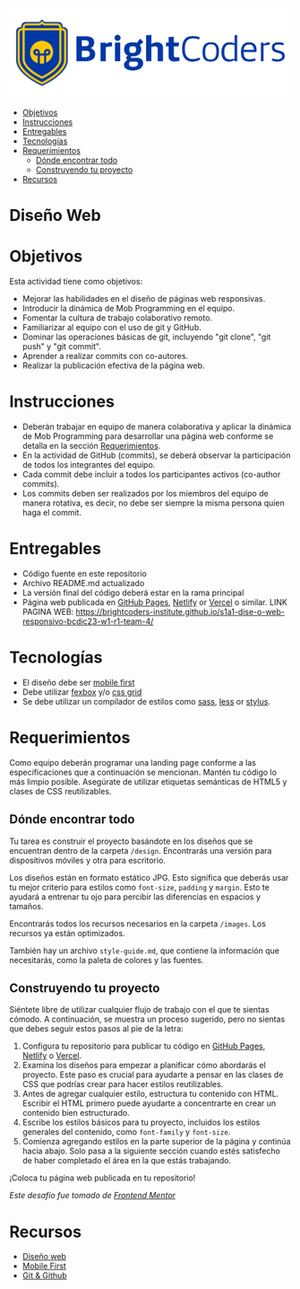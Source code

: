 ![BrightCoders Logo](img/logo.jpg)

- [Objetivos](#objetivos)
- [Instrucciones](#instrucciones)
- [Entregables](#entregables)
- [Tecnologías](#tecnologías)
- [Requerimientos](#requerimientos)
  - [Dónde encontrar todo](#dónde-encontrar-todo)
  - [Construyendo tu proyecto](#construyendo-tu-proyecto)
- [Recursos](#recursos)

# Diseño Web

# Objetivos

Esta actividad tiene como objetivos:

- Mejorar las habilidades en el diseño de páginas web responsivas.
- Introducir la dinámica de Mob Programming en el equipo.
- Fomentar la cultura de trabajo colaborativo remoto.
- Familiarizar al equipo con el uso de git y GitHub.
- Dominar las operaciones básicas de git, incluyendo "git clone", "git push" y "git commit".
- Aprender a realizar commits con co-autores.
- Realizar la publicación efectiva de la página web.

# Instrucciones

- Deberán trabajar en equipo de manera colaborativa y aplicar la dinámica de Mob Programming para desarrollar una página web conforme se detalla en la sección [Requerimientos](#requerimientos).
- En la actividad de GitHub (commits), se deberá observar la participación de todos los integrantes del equipo.
- Cada commit debe incluir a todos los participantes activos (co-author commits).
- Los commits deben ser realizados por los miembros del equipo de manera rotativa, es decir, no debe ser siempre la misma persona quien haga el commit.

# Entregables

- Código fuente en este repositorio
- Archivo README.md actualizado
- La versión final del código deberá estar en la rama principal
- Página web publicada en [GitHub Pages](https://pages.github.com), [Netlify](https://www.netlify.com) or [Vercel](https://vercel.com/) o similar.
  LINK PAGINA WEB:
  https://brightcoders-institute.github.io/s1a1-dise-o-web-responsivo-bcdic23-w1-r1-team-4/

# Tecnologías

- El diseño debe ser [mobile first](https://medium.com/@Vincentxia77/what-is-mobile-first-design-why-its-important-how-to-make-it-7d3cf2e29d00)
- Debe utilizar [fexbox](https://css-tricks.com/snippets/css/a-guide-to-flexbox/) y/o [css grid](https://css-tricks.com/snippets/css/complete-guide-grid/)
- Se debe utilizar un compilador de estilos como [sass](https://sass-lang.com/), [less](http://lesscss.org/) or [stylus](https://stylus-lang.com/).

# Requerimientos

Como equipo deberán programar una landing page conforme a las especificaciones que a continuación se mencionan.
Mantén tu código lo más limpio posible. Asegúrate de utilizar etiquetas semánticas de HTML5 y clases de CSS reutilizables.

## Dónde encontrar todo

Tu tarea es construir el proyecto basándote en los diseños que se encuentran dentro de la carpeta `/design`. Encontrarás una versión para dispositivos móviles y otra para escritorio.

Los diseños están en formato estático JPG. Esto significa que deberás usar tu mejor criterio para estilos como `font-size`, `padding` y `margin`. Esto te ayudará a entrenar tu ojo para percibir las diferencias en espacios y tamaños.

Encontrarás todos los recursos necesarios en la carpeta `/images`. Los recursos ya están optimizados.

También hay un archivo `style-guide.md`, que contiene la información que necesitarás, como la paleta de colores y las fuentes.

## Construyendo tu proyecto

Siéntete libre de utilizar cualquier flujo de trabajo con el que te sientas cómodo. A continuación, se muestra un proceso sugerido, pero no sientas que debes seguir estos pasos al pie de la letra:

1. Configura tu repositorio para publicar tu código en [GitHub Pages](https://pages.github.com), [Netlify](https://www.netlify.com) o [Vercel](https://vercel.com/).
2. Examina los diseños para empezar a planificar cómo abordarás el proyecto. Este paso es crucial para ayudarte a pensar en las clases de CSS que podrías crear para hacer estilos reutilizables.
3. Antes de agregar cualquier estilo, estructura tu contenido con HTML. Escribir el HTML primero puede ayudarte a concentrarte en crear un contenido bien estructurado.
4. Escribe los estilos básicos para tu proyecto, incluidos los estilos generales del contenido, como `font-family` y `font-size`.
5. Comienza agregando estilos en la parte superior de la página y continúa hacia abajo. Solo pasa a la siguiente sección cuando estés satisfecho de haber completado el área en la que estás trabajando.

¡Coloca tu página web publicada en tu repositorio!

_Este desafío fue tomado de [Frontend Mentor](https://www.frontendmentor.io)_

# Recursos

- [Diseño web](https://brightcoders-2.gitbook.io/brightcoders-handbook/recursos/general/diseno-web)
- [Mobile First](https://brightcoders-2.gitbook.io/brightcoders-handbook/recursos/general/mobile-first)
- [Git & Github](https://brightcoders-2.gitbook.io/brightcoders-handbook/recursos/general/git-and-github)

